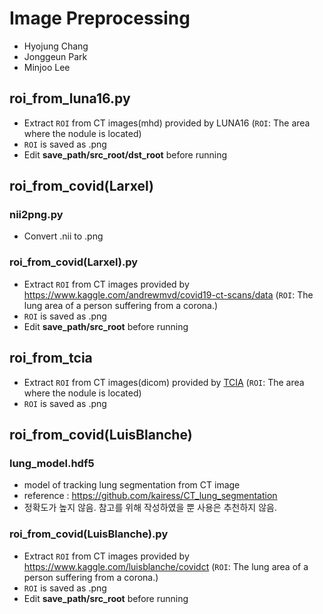 # Image Preprocessing
- Hyojung Chang
- Jonggeun Park
- Minjoo Lee

## roi_from_luna16.py
- Extract ```ROI``` from CT images(mhd) provided by LUNA16 
(```ROI```: The area where the nodule is located)
- ```ROI``` is saved as .png
- Edit **save_path/src_root/dst_root** before running

## roi_from_covid(Larxel)
### nii2png.py
- Convert .nii to .png
### roi_from_covid(Larxel).py
- Extract ```ROI``` from CT images provided by https://www.kaggle.com/andrewmvd/covid19-ct-scans/data
(```ROI```: The lung area of a person suffering from a corona.)
- ```ROI``` is saved as .png
- Edit **save_path/src_root** before running


## roi_from_tcia
- Extract ```ROI``` from CT images(dicom) provided by [TCIA](https://wiki.cancerimagingarchive.net/pages/viewpage.action?pageId=70224216)
(```ROI```: The area where the nodule is located)
- ```ROI``` is saved as .png

## roi_from_covid(LuisBlanche)
### lung_model.hdf5
- model of tracking lung segmentation from CT image
- reference : https://github.com/kairess/CT_lung_segmentation
- 정확도가 높지 않음. 참고를 위해 작성하였을 뿐 사용은 추천하지 않음.
### roi_from_covid(LuisBlanche).py
- Extract ```ROI``` from CT images provided by https://www.kaggle.com/luisblanche/covidct
(```ROI```: The lung area of a person suffering from a corona.)
- ```ROI``` is saved as .png
- Edit **save_path/src_root** before running
